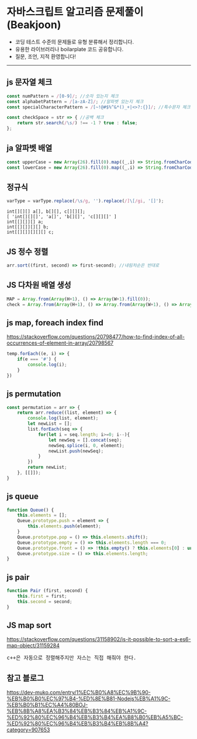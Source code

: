 # 자바스크립트 알고리즘 문제풀이(Beakjoon)
<ul>
    <li>코딩 테스트 수준의 문제들로 유형 분류해서 정리합니다.</li>
    <li>유용한 라이브러리나 boilarplate 코드 공유합니다.</li>
    <li>질문, 조언, 지적 환영합니다!</li>
</ul>

<hr/>

## js 문자열 체크

``` javascript
const numPattern = /[0-9]/; //숫자 있는지 체크
const alphabetPattern = /[a-zA-Z]/; //알파벳 있는지 체크
const specialCharacterPattern = /[~!@#$%^&*()_+|<>?:{}]/; //특수문자 체크

const checkSpace = str => { //공백 체크
    return str.search(/\s/) !== -1 ? true : false;
};
```

## ja 알파벳 배열
``` javascript
const upperCase = new Array(26).fill(0).map((_,i) => String.fromCharCode(i+65));
const lowerCase = new Array(26).fill(0).map((_,i) => String.fromCharCode(i+97));
```

## 정규식
``` javascript
varType = varType.replace(/\s/g, '').replace(/]\[/gi, '[]');
```


```
int[][][] a[], b[][], c[][][];
[ 'int[][][]', 'a[]', 'b[][]', 'c[][][]' ]
int[[][]][] a;
int[[][]][][] b;
int[[][]][][][] c;
```

## JS 정수 정렬

``` javascript
arr.sort((first, second) => first-second); //내림차순은 반대로
```

## JS 다차원 배열 생성

``` javascript
MAP = Array.from(Array(H+1), () => Array(W+1).fill(0));
check = Array.from(Array(H+1), () => Array.from(Array(W+1), () => Array(4).fill(0)));
```

## js map, foreach index find
https://stackoverflow.com/questions/20798477/how-to-find-index-of-all-occurrences-of-element-in-array/20798567

``` javascript
temp.forEach((e, i) => {
    if(e === '#') {
        console.log(i);                    
    }
})
```

## js permutation

``` javascript
const permutation = arr => {
    return arr.reduce((list, element) => {
        console.log(list, element);
        let newList = [];
        list.forEach(seq => {
            for(let i = seq.length; i>=0; i--){
                let newSeq = [].concat(seq);
                newSeq.splice(i, 0, element);
                newList.push(newSeq);
            }
        })
        return newList;
    }, [[]]);
}

```

## js queue
``` javascript
function Queue() {
    this.elements = [];
    Queue.prototype.push = element => {
        this.elements.push(element);
    }    
    Queue.prototype.pop = () => this.elements.shift();
    Queue.prototype.empty = () => this.elements.length === 0;
    Queue.prototype.front = () => !this.empty() ? this.elements[0] : undefined;
    Queue.prototype.size = () => this.elements.length;    
}
```

## js pair
``` javascript
function Pair (first, second) {
    this.first = first;
    this.second = second;
}
```

## JS map sort
https://stackoverflow.com/questions/31158902/is-it-possible-to-sort-a-es6-map-object/31159284
<br/>
<pre>
c++은 자동으로 정렬해주지만 자스는 직접 해줘야 한다.
</pre>

## 참고 블로그
https://dev-muko.com/entry/1%EC%B0%A8%EC%9B%90-%EB%B0%B0%EC%97%B4-%ED%8E%B81-Nodejs%EB%A1%9C-%EB%B0%B1%EC%A4%80BOJ-%EB%8B%A8%EA%B3%84%EB%B3%84%EB%A1%9C-%ED%92%80%EC%96%B4%EB%B3%B4%EA%B8%B0%EB%A5%BC-%ED%92%80%EC%96%B4%EB%B3%B4%EB%8B%A4?category=907653